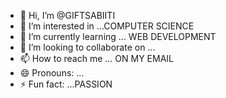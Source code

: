 - 👋 Hi, I’m @GIFTSABIITI
- 👀 I’m interested in ...COMPUTER SCIENCE
- 🌱 I’m currently learning ... WEB DEVELOPMENT
- 💞️ I’m looking to collaborate on ...
- 📫 How to reach me ... ON MY EMAIL
- 😄 Pronouns: ...
- ⚡ Fun fact: ...PASSION

<!---
GIFTSABIITI/GIFTSABIITI is a ✨ special ✨ repository because its `README.md` (this file) appears on your GitHub profile.
You can click the Preview link to take a look at your changes.
--->
